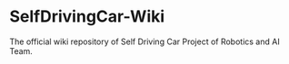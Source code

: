 # SelfDrivingCar-Wiki
The official wiki repository of Self Driving Car Project of Robotics and AI Team.
